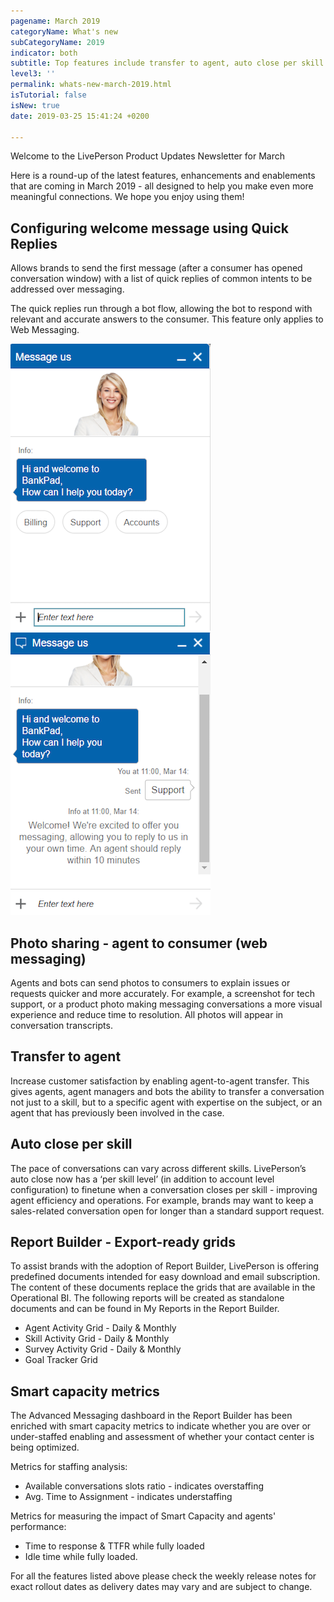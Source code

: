 ```yaml
---
pagename: March 2019
categoryName: What's new
subCategoryName: 2019
indicator: both
subtitle: Top features include transfer to agent, auto close per skill and more
level3: ''
permalink: whats-new-march-2019.html
isTutorial: false
isNew: true
date: 2019-03-25 15:41:24 +0200

---
```

Welcome to the LivePerson Product Updates Newsletter for March

Here is a round-up of the latest features, enhancements and enablements that are coming in March 2019 - all designed to help you make even more meaningful connections. We hope you enjoy using them!

## Configuring welcome message using Quick Replies

Allows brands to send the first message (after a consumer has opened conversation window) with a list of quick replies of common intents to be addressed over messaging.

The quick replies run through a bot flow, allowing the bot to respond with relevant and accurate answers to the consumer. This feature only applies to Web Messaging.

![](/img/Whats-new-march2.png)![](/img/Whats-new-march3.png)

## Photo sharing - agent to consumer (web messaging)

Agents and bots can send photos to consumers to explain issues or requests quicker and more accurately. For example, a screenshot for tech support, or a product photo making messaging conversations a more visual experience and reduce time to resolution. All photos will appear in conversation transcripts.

## Transfer to agent

Increase customer satisfaction by enabling agent-to-agent transfer. This gives agents, agent managers and bots the ability to transfer a conversation not just to a skill, but to a specific agent with expertise on the subject, or an agent that has previously been involved in the case.

## Auto close per skill

The pace of conversations can vary across different skills. LivePerson’s auto close now has a ‘per skill level’ (in addition to account level configuration) to finetune when a conversation closes per skill - improving agent efficiency and operations. For example, brands may want to keep a sales-related conversation open for longer than a standard support request.

## Report Builder - Export-ready grids

To assist brands with the adoption of Report Builder, LivePerson is offering predefined documents intended for easy download and email subscription. The content of these documents replace the grids that are available in the Operational BI. The following reports will be created as standalone documents and can be found in My Reports in the Report Builder.

* Agent Activity Grid - Daily & Monthly
* Skill Activity Grid - Daily & Monthly
* Survey Activity Grid - Daily & Monthly
* Goal Tracker Grid

## Smart capacity metrics

The Advanced Messaging dashboard in the Report Builder has been enriched with smart capacity metrics to indicate whether you are over or under-staffed enabling and assessment of whether your contact center is being optimized.

Metrics for staffing analysis:

* Available conversations slots ratio - indicates overstaffing
* Avg. Time to Assignment - indicates understaffing

Metrics for measuring the impact of Smart Capacity and agents' performance:

* Time to response & TTFR while fully loaded
* Idle time while fully loaded.

For all the features listed above please check the weekly release notes for exact rollout dates as delivery dates may vary and are subject to change.